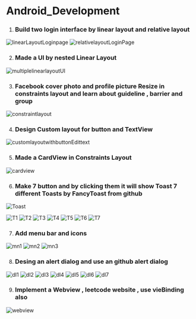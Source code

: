 # Android_Development

1) ### Build two login interface by linear layout and relative layout
![linearLayoutLoginpage](https://github.com/Sonykhan1121/Android_Development/assets/45848552/62afcaf4-2aa4-4565-8732-2f66bd09990b)
![relativelayoutLoginPage](https://github.com/Sonykhan1121/Android_Development/assets/45848552/948bfad7-ccd8-402e-9d2e-6c2c4545f17c)

2) ### Made a UI by nested Linear Layout
![multiplelinearlayoutUI](https://github.com/Sonykhan1121/Android_Development/assets/45848552/237b89cc-d2ea-4744-9d4b-e9e16180fd23)

3) ### Facebook cover photo and profile picture Resize in constraints layout and learn about guideline , barrier and group
![constraintlayout](https://github.com/Sonykhan1121/Android_Development/assets/45848552/f56e866d-a460-427e-82fe-3b3ec27d2757)

4) ### Design Custom layout for button and TextView
![customlayoutwithbuttonEdittext](https://github.com/Sonykhan1121/Android_Development/assets/45848552/ab6bdd85-a354-4a0f-9bc3-0ebc2da48f2f)

5) ### Made a CardView in Constraints Layout
![cardview](https://github.com/Sonykhan1121/Android_Development/assets/45848552/1195b50d-f0cb-4e96-a9ad-43a0ff407f63)

6) ### Make 7 button and by clicking them it will show Toast 7 different Toasts by FancyToast from github

![Toast](https://github.com/Sonykhan1121/Android_Development/assets/45848552/1c655fb8-957f-46db-ae9a-39a7f572c202)

![T1](https://github.com/Sonykhan1121/Android_Development/assets/45848552/a1aac047-7a56-49b2-b6ec-29b2a6ed4037)
![T2](https://github.com/Sonykhan1121/Android_Development/assets/45848552/f717dd43-143b-46eb-85e3-ac870f6a79c4)
![T3](https://github.com/Sonykhan1121/Android_Development/assets/45848552/775db299-1dc3-4227-a223-be8bbb02f36c)
![T4](https://github.com/Sonykhan1121/Android_Development/assets/45848552/a4cdf448-9bf6-4f9e-816f-d3181c3208b8)
![T5](https://github.com/Sonykhan1121/Android_Development/assets/45848552/427394fd-c4bd-4049-8f6e-abd288b4cf42)
![T6](https://github.com/Sonykhan1121/Android_Development/assets/45848552/4e597ce4-2098-4576-b061-9396a896f7cc)
![T7](https://github.com/Sonykhan1121/Android_Development/assets/45848552/034d3fbd-b7db-4556-a23d-1fee950c135f)

7) ### Add  menu bar and icons

![mn1](https://github.com/Sonykhan1121/Android_Development/assets/45848552/1a5941a4-807c-402c-902c-c70af78f2f6f)
![mn2](https://github.com/Sonykhan1121/Android_Development/assets/45848552/02d06dc1-a28f-4c57-8113-b9a42050b6fa)
![mn3](https://github.com/Sonykhan1121/Android_Development/assets/45848552/cc29a121-c5b0-4824-8b3d-1be05c2c3220)

8)  ### Desing an alert dialog and use an  github alert dialog

![dl1](https://github.com/Sonykhan1121/Android_Development/assets/45848552/42c47551-d1e5-4fc4-8a8d-7996ddf7a0db)
![dl2](https://github.com/Sonykhan1121/Android_Development/assets/45848552/ddde9886-4513-4cba-8366-bbf78b2d8db3)
![dl3](https://github.com/Sonykhan1121/Android_Development/assets/45848552/25ff108d-bb68-4268-8e46-adf4e6f2e1dd)
![dl4](https://github.com/Sonykhan1121/Android_Development/assets/45848552/f753c3fb-ef2b-4670-82b1-9bda11bf3168)
![dl5](https://github.com/Sonykhan1121/Android_Development/assets/45848552/7fd0c683-2e26-4849-b337-a1e1819a1aa5)
![dl6](https://github.com/Sonykhan1121/Android_Development/assets/45848552/80c6e1c9-3b7f-409c-bc7c-685752e6523c)
![dl7](https://github.com/Sonykhan1121/Android_Development/assets/45848552/916e48bf-3a4b-41fd-bc18-b94a354cb239)

   
9) ### Implement a Webview , leetcode website , use vieBinding also
![webview](https://github.com/Sonykhan1121/Android_Development/assets/45848552/4ebbd8e7-8a4a-4287-94a8-bbabc8ff8ace)

